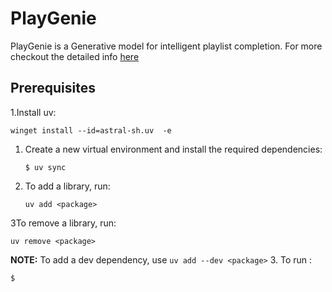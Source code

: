 # PlayGenie
PlayGenie is a Generative model for intelligent playlist completion. For more checkout the detailed info [here](https://github.com/Brackly/PlayGenie/blob/main/About.md)

## Prerequisites

1.Install uv:
   ```
   winget install --id=astral-sh.uv  -e
   ```

1. Create a new virtual environment and install the required dependencies:
    ```
    $ uv sync
    ```

2. To add a library, run:
   ```
   uv add <package>
   ```
3To remove a library, run:
   ```
   uv remove <package>
   ```
   **NOTE:** To add a dev dependency, use `uv add --dev <package>`
3. To run :
   ```
   $ 
   ```
